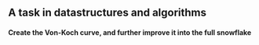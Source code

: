 ## A task in datastructures and algorithms

#### Create the Von-Koch curve, and further improve it into the full snowflake
